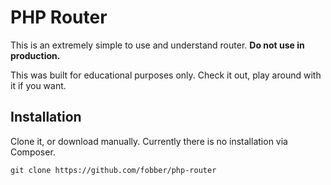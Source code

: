 # PHP Router

This is an extremely simple to use and understand router. **Do not use in production.**

This was built for educational purposes only. Check it out, play around with it if you want.

## Installation

Clone it, or download manually. Currently there is no installation via Composer.

```
git clone https://github.com/fobber/php-router
```
